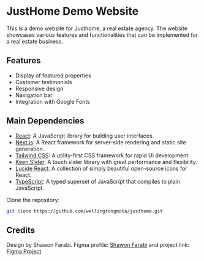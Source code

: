 # JustHome Demo Website

This is a demo website for Justhome, a real estate agency. The website showcases various features and functionalities that can be implemented for a real estate business.

## Features

- Display of featured properties
- Customer testimonials
- Responsive design
- Navigation bar
- Integration with Google Fonts

## Main Dependencies

- [React](https://react.dev/): A JavaScript library for building user interfaces.
- [Next.js](https://nextjs.org/): A React framework for server-side rendering and static site generation.
- [Tailwind CSS](https://tailwindcss.com/): A utility-first CSS framework for rapid UI development.
- [Keen Slider](https://keen-slider.io/): A touch slider library with great performance and flexibility.
- [Lucide React](https://lucide.dev/): A collection of simply beautiful open-source icons for React.
- [TypeScript](https://www.typescriptlang.org/): A typed superset of JavaScript that compiles to plain JavaScript.

Clone the repository:

```bash
git clone https://github.com/wellingtongmota/justhome.git
```

## Credits

Design by Shawon Farabi. Figma profile: [Shawon Farabi](https://www.figma.com/@shawon3) and project link: [Figma Project](https://www.figma.com/community/file/1363146757495909701)
